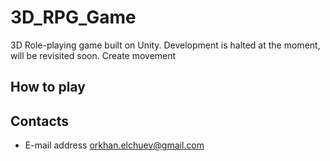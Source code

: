 # 3D_RPG_Game
3D Role-playing game built on Unity.
Development is halted at the moment, will be revisited soon.
Create movement

## How to play

## Contacts 
- E-mail address orkhan.elchuev@gmail.com
